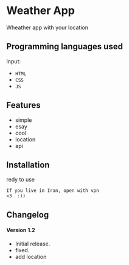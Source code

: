 # Weather App #
Wheather app with your location


## Programming languages used ##
Input:
- `HTML`
- `CSS`
- `JS`


## Features ##
- simple
- esay
- cool
- location
- api


## Installation ##
redy to use
```
If you live in Iran, open with vpn
<3  :))
```


## Changelog ##
#### Version 1.2 ####
- Initial release.
- fixed.
- add location
